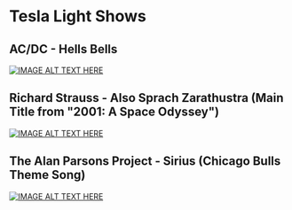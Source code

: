 # Tesla Light Shows

## AC/DC - Hells Bells
[![IMAGE ALT TEXT HERE](https://img.youtube.com/vi/Y1woGTcoJ5s/0.jpg)](https://www.youtube.com/watch?v=Y1woGTcoJ5s)

## Richard Strauss - Also Sprach Zarathustra (Main Title from "2001: A Space Odyssey")
[![IMAGE ALT TEXT HERE](https://img.youtube.com/vi/fFvtk3J46cw/0.jpg)](https://www.youtube.com/watch?v=fFvtk3J46cw)

## The Alan Parsons Project - Sirius (Chicago Bulls Theme Song)
[![IMAGE ALT TEXT HERE](https://img.youtube.com/vi/TfZJQYLJDIw/0.jpg)](https://www.youtube.com/watch?v=TfZJQYLJDIw)
